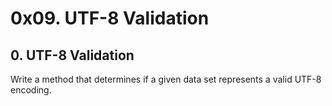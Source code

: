 # 0x09. UTF-8 Validation
## 0. UTF-8 Validation
Write a method that determines if a given data set represents a valid UTF-8 encoding.